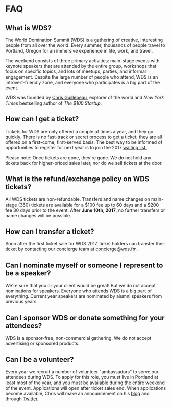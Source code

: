 # FAQ

## What is WDS?

The World Domination Summit (WDS) is a gathering of creative, interesting people from all over the world. Every summer, thousands of people travel to Portland, Oregon for an immersive experience in life, work, and travel.

The weekend consists of three primary activities: main-stage events with keynote speakers that are attended by the entire group, workshops that focus on specific topics, and lots of meetups, parties, and informal engagement. Despite the large number of people who attend, WDS is an introvert-friendly zone, and everyone who participates is a big part of the event.

WDS was founded by <a href="http://chrisguillebeau.com" target="blank"> Chris Guillebeau</a>, explorer of the world and *New York Times* bestselling author of *The $100 Startup*.

<div class="line-canvas"></div>

## How can I get a ticket?

Tickets for WDS are only offered a couple of times a year, and they go quickly. There is no fast-track or secret process to get a ticket; they are all offered on a first-come, first-served basis. The best way to be informed of opportunities to register for next year is to join the 2017 <a href="http://worlddominationsummit.com/register">waiting list.</a> 

Please note: Once tickets are gone, they're gone. We do not hold any tickets back for higher-priced sales later, nor do we sell tickets at the door.

## What is the refund/exchange policy on WDS tickets?

All WDS tickets are non-refundable. Transfers and name changes on main-stage (360) tickets are available for a $100 fee up to 60 days and a $200 fee 30 days prior to the event. After **June 10th, 2017**, no further transfers or name changes will be possible.

<div class="line-canvas"></div>

## How can I transfer a ticket?

Soon after the first ticket sale for WDS 2017, ticket holders can transfer their ticket by contacting our concierge team at <a href="mailto:concierge@wds.fm">concierge@wds.fm</a>.

<div class="line-canvas"></div>

## Can I nominate myself or someone I represent to be a speaker?

We're sure that you or your client would be great! But we do not accept nominations for speakers. Everyone who attends WDS is a big part of everything. Current year speakers are nominated by alumni speakers from previous years.

<div class="line-canvas"></div>

## Can I sponsor WDS or donate something for your attendees?

WDS is a sponsor-free, non-commercial gathering. We do not accept advertising or sponsored products.

<div class="line-canvas"></div>

## Can I be a volunteer?

Every year we recruit a number of volunteer "ambassadors" to serve our attendees during WDS. To apply for this role, you must live in Portland at least most of the year, and you must be available during the entire weekend of the event. Applications will open after ticket sales end. When applications become available, Chris will make an announcement on his <a href="http://chrisguillebeau.com/">blog</a> and through <a href="https://twitter.com/chrisguillebeau">Twitter.</a>